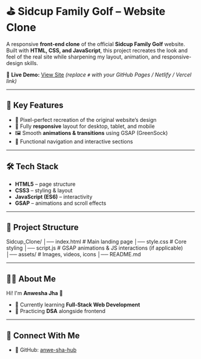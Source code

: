 # ⛳ Sidcup Family Golf – Website Clone  

A responsive **front-end clone** of the official **Sidcup Family Golf** website.  
Built with **HTML, CSS, and JavaScript**, this project recreates the look and feel of the real site while sharpening my layout, animation, and responsive-design skills.

🔗 **Live Demo:** [View Site](#) *(replace `#` with your GitHub Pages / Netlify / Vercel link)*  

---

## 🎯 Key Features
- 🎨 Pixel-perfect recreation of the original website’s design  
- 📱 Fully **responsive** layout for desktop, tablet, and mobile  
- 🖼️ Smooth **animations & transitions** using GSAP (GreenSock)  
- 🔗 Functional navigation and interactive sections  

---

## 🛠️ Tech Stack
- **HTML5** – page structure  
- **CSS3** – styling & layout  
- **JavaScript (ES6)** – interactivity  
- **GSAP** – animations and scroll effects  

---

## 📂 Project Structure
Sidcup_Clone/
│── index.html # Main landing page
│── style.css # Core styling
│── script.js # GSAP animations & JS interactions (if applicable)
│── assets/ # Images, videos, icons
│── README.md

---

## 🙋‍♀️ About Me
Hi! I'm **Anwesha Jha** 👋  
- 🌱 Currently learning **Full-Stack Web Development**  
- 🧠 Practicing **DSA** alongside frontend  

---

## 🔗 Connect With Me
- 🐙 GitHub: [anwe-sha-hub](https://github.com/anwe-sha-hub)  
